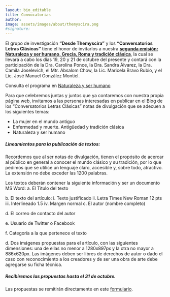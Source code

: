 ```yaml
---
layout: bio_editable
title: Convocatorias
author:
image: assets/images/about/themyscira.png
#signature:
---
```


El grupo de investigación **“Desde Themyscira”** y los **“Conversatorios Letras Clásicas”** tiene el honor de invitarlos a nuestra [**segunda emisión: Naturaleza y ser humano. Grecia, Roma y tradición clásica**](http://desdethemysciraffyl.mx/2021/09/04/Naturaleza-y-ser-humano.-Grecia,-Roma-y-traducci%C3%B3n-cl%C3%A1sica/), la cual se llevará a cabo los días 19, 20 y 21 de octubre del presente y contará con la participación de la Dra. Carolina Ponce, la Dra. Sandra Álvarez, la Dra. Camila Joselevich, el Mtr. Absalom Chow, la Lic. Maricela Bravo Rubio, y el Lic. José Manuel González Montiel.

Consulta el programa en [Naturaleza y ser humano](http://desdethemysciraffyl.mx/2021/09/04/Naturaleza-y-ser-humano.-Grecia,-Roma-y-traducci%C3%B3n-cl%C3%A1sica/)

Para que celebremos juntas y juntos que ya contaremos con nuestra propia página web, invitamos a las personas interesadas en publicar en el Blog de los “Conversatorios Letras Clásicas” notas de divulgación que se adecuen a los siguientes temas:

- La mujer en el mundo antiguo
- Enfermedad y muerte. Antigüedad y tradición clásica
- Naturaleza y ser humano

##### Lineamientos para la publicación de textos:

Recordemos que al ser notas de divulgación, tienen el propósito de acercar al público en general a conocer el mundo clásico y su tradición, por lo que pedimos que se utilice un lenguaje claro, accesible y, sobre todo, atractivo. La extensión no debe exceder las 1200 palabras.

Los textos deberán contener la siguiente información y ser un documento MS Word:
a. El Título del texto

b. El texto del artículo:
       i. Texto justificado
       ii. Letra Times New Roman 12 pts
       iii. Interlineado 1.5
       iv. Margen normal
c. El autor (nombre completo)

d. El correo de contacto del autor

e. Usuario de Twitter o Facebook

f. Categoría a la que pertenece el texto

d. Dos imágenes propuestas para el artículo, con las siguientes dimensiones: una de ellas no menor a 1280x897px y la otra no mayor a 886x620px. Las imágenes deben ser libres de derechos de autor o dado el caso con reconocimiento a los creadores y de ser una obra de arte debe agregarse su ficha técnica.

##### Recibiremos las propuestas hasta el **31 de octubre**.

Las propuestas se remitirán directamente en este [formulario](https://forms.gle/XGHJDA6qfCTeL9zJ6).
